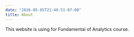 ```yaml
---
date: "2016-05-05T21:48:51-07:00"
title: About
---
```


This website is using for Fundamental of Analytics course.
